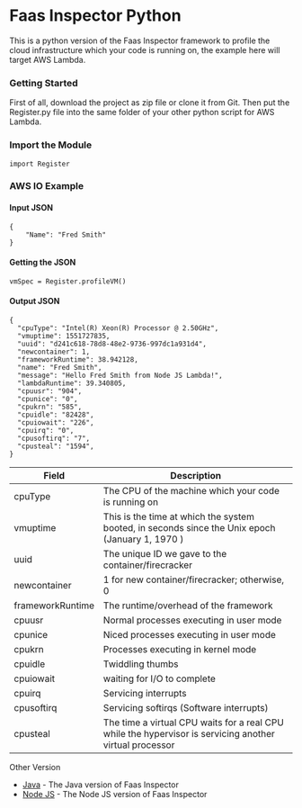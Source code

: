 ﻿# Faas Inspector PythonThis is a python version of the Faas Inspector framework to profile the cloud infrastructure which your code is running on, the example here will target AWS Lambda.### Getting StartedFirst of all, download the project as zip file or clone it from Git. Then put the Register.py file into the same folder of your other python script for AWS Lambda.### Import the Module```import Register```### AWS IO Example#### Input JSON```{	"Name": "Fred Smith"}```#### Getting the JSON```vmSpec = Register.profileVM()```#### Output JSON```{  "cpuType": "Intel(R) Xeon(R) Processor @ 2.50GHz",  "vmuptime": 1551727835,  "uuid": "d241c618-78d8-48e2-9736-997dc1a931d4",  "newcontainer": 1,  "frameworkRuntime": 38.942128,  "name": "Fred Smith",  "message": "Hello Fred Smith from Node JS Lambda!",  "lambdaRuntime": 39.340805,  "cpuusr": "904",  "cpunice": "0",  "cpukrn": "585",  "cpuidle": "82428",  "cpuiowait": "226",  "cpuirq": "0",  "cpusoftirq": "7",  "cpusteal": "1594",}```| **Field** | **Description** || --------- | --------------- || cpuType | The CPU of the machine which your code is running on || vmuptime | This is the time at which the system booted, in seconds since the Unix epoch (January 1, 1970 )|| uuid | The unique ID we gave to the container/firecracker || newcontainer | 1 for new container/firecracker; otherwise, 0 || frameworkRuntime | The runtime/overhead of the framework || cpuusr | Normal processes executing in user mode || cpunice | Niced processes executing in user mode || cpukrn | Processes executing in kernel mode || cpuidle | Twiddling thumbs || cpuiowait | waiting for I/O to complete || cpuirq | Servicing interrupts || cpusoftirq | Servicing softirqs (Software interrupts) || cpusteal | The time a virtual CPU waits for a real CPU while the hypervisor is servicing another virtual processor |Other Version* [Java](https://github.com/wlloyduw/faas_inspector) - The Java version of Faas Inspector* [Node JS](https://github.com/shuwen123/Faas_Inspector_NodeJS) - The Node JS version of Faas Inspector